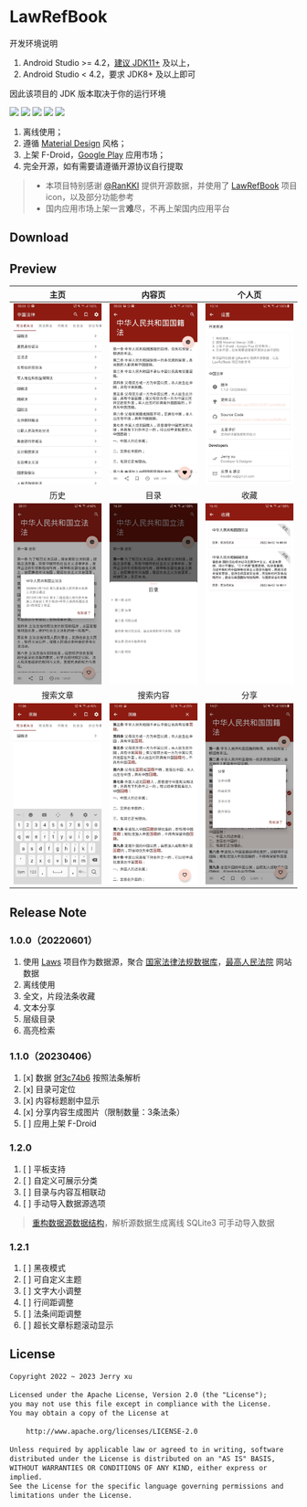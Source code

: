 # LawRefBook

开发环境说明

1. Android Studio >= 4.2，[建议 JDK11+](https://developer.android.google.cn/studio/releases/past-releases?hl=zh-cn#4-2-0) 及以上， 
2. Android Studio < 4.2，要求 JDK8+ 及以上即可

因此该项目的 JDK 版本取决于你的运行环境

[![](https://img.shields.io/badge/Android%20Studio-Chipmunk%202021.2.1+-06?logo=Android%20Studio&labelColor=02303A)](https://developer.android.google.cn/studio/releases)
[![](https://img.shields.io/badge/Compatibleby-SDK%2024%20~%2033-06?logo=Android&labelColor=02303A)](https://developer.android.google.cn/reference)
[![](https://img.shields.io/badge/Use%20up%20by-JDK%201.11+-important?logo=openjdk&labelColor=02303A)](https://jdk.java.net/java-se-ri/11)
[![](https://img.shields.io/badge/Build%20up%20by-Gradle%207.5%20bin-06A0CE?logo=Gradle&labelColor=02303A)](https://docs.gradle.org/7.5/release-notes.html)
[![](https://github.com/IncoderApp/LawRefBook/actions/workflows/android.yml/badge.svg?branch=main)](https://github.com/IncoderApp/LawRefBook/actions)

1. 离线使用；
2. 遵循 [Material Design](https://material.io) 风格；
3. 上架 F-Droid，[Google Play](https://play.google.com/store/apps/details?id=app.incoder.lawrefbook)  应用市场；
4. 完全开源，如有需要请遵循开源协议自行提取

> * 本项目特别感谢 [@RanKKI](https://github.com/RanKKI) 提供开源数据，并使用了 [LawRefBook](https://github.com/RanKKI/LawRefBook) 项目 icon，以及部分功能参考
> * 国内应用市场上架一言**难**尽，不再上架国内应用平台

## Download

[//]: # ([<img alt="下载应用，请到 Google Play" src="art/google-play.png" width="240">]&#40;https://play.google.com/store/apps/details?id=app.incoder.lawrefbook&#41; [<img alt="下载应用，请到 F-Droid" src="art/f-droid.png" width="240">]&#40;&#41; [<img alt="下载应用，请到 Github" src="art/github.png" width="240">]&#40;https://github.com/IncoderApp/LawRefBook/releases&#41;)

[//]: # (> LawRefBook 是一个可重复构建的应用，你不需要担心 F-Droid 和其他应用商店签名问题，参见：[向可重现的 F-Droid 前进]&#40;https://f-droid.org/zh_Hans/2023/01/15/towards-a-reproducible-fdroid.html&#41;)

## Preview

|                                主页                                |                                内容页                                 |                            个人页                             |
|:----------------------------------------------------------------:|:------------------------------------------------------------------:|:----------------------------------------------------------:|
|      ![主页](fastlane/metadata/zh-CN/images/phoneScreenshots/feed.jpg)      |     ![内容页](fastlane/metadata/zh-CN/images/phoneScreenshots/article.jpg)     |  ![个人页](fastlane/metadata/zh-CN/images/phoneScreenshots/about.jpg)  |
|                                历史                                |                                 目录                                 |                             收藏                             |
|    ![历史](fastlane/metadata/zh-CN/images/phoneScreenshots/history.jpg)     |     ![目录](fastlane/metadata/zh-CN/images/phoneScreenshots/catalog.jpg)      | ![收藏](fastlane/metadata/zh-CN/images/phoneScreenshots/favorite.jpg) |
|                               搜索文章                               |                                搜索内容                                |                             分享                             |
| ![搜索文章](fastlane/metadata/zh-CN/images/phoneScreenshots/title-search.jpg) | ![搜索内容](fastlane/metadata/zh-CN/images/phoneScreenshots/article-search.jpg) |  ![收藏](fastlane/metadata/zh-CN/images/phoneScreenshots/share.jpg)   |

## Release Note

### 1.0.0（20220601）

1. 使用 [Laws](https://github.com/LawRefBook/Laws) 项目作为数据源，聚合 [国家法律法规数据库](https://flk.npc.gov.cn)，[最高人民法院](https://www.court.gov.cn) 网站数据
2. 离线使用
3. 全文，片段法条收藏
4. 文本分享
5. 层级目录
6. 高亮检索

### 1.1.0（20230406）

1. [x] 数据 [9f3c74b6](https://github.com/LawRefBook/Laws/tree/9f3c74b6714e8c3e6514d3b5e56c45d6b2c4065d) 按照法条解析
2. [x] 目录可定位
3. [x] 内容标题剧中显示
4. [x] 分享内容生成图片（限制数量：3条法条）
5. [ ] 应用上架 F-Droid

### 1.2.0

1. [ ] 平板支持
2. [ ] 自定义可展示分类
3. [ ] 目录与内容互相联动
4. [ ] 手动导入数据源选项

> [重构数据源数据结构](https://github.com/IncoderApp/Laws)，解析源数据生成离线 SQLite3 可手动导入数据

### 1.2.1

1. [ ] 黑夜模式
2. [ ] 可自定义主题
3. [ ] 文字大小调整
4. [ ] 行间距调整
5. [ ] 法条间距调整
6. [ ] 超长文章标题滚动显示

## License

```text
Copyright 2022 ~ 2023 Jerry xu

Licensed under the Apache License, Version 2.0 (the "License");
you may not use this file except in compliance with the License.
You may obtain a copy of the License at

    http://www.apache.org/licenses/LICENSE-2.0

Unless required by applicable law or agreed to in writing, software
distributed under the License is distributed on an "AS IS" BASIS,
WITHOUT WARRANTIES OR CONDITIONS OF ANY KIND, either express or implied.
See the License for the specific language governing permissions and
limitations under the License.
```

